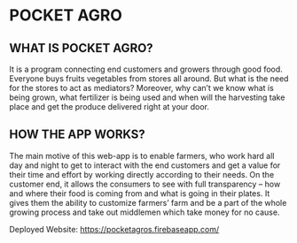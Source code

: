 # POCKET AGRO

## WHAT IS POCKET AGRO?

It is a program connecting end customers and growers through good food. Everyone buys fruits vegetables from stores all around. But what is the need for the stores to act as mediators? Moreover, why can’t we know what is being grown, what fertilizer is being used and when will the harvesting take place and get the produce delivered right at your door.

## HOW THE APP WORKS?

The main motive of this web-app is to enable farmers, who work hard all day and night to get to interact with the end customers and get a value for their time and effort by working directly according to their needs. On the customer end, it allows the consumers to see with full transparency – how and where their food is coming from and what is going in their plates. It gives them the ability to customize farmers’ farm and be a part of the whole growing process and take out middlemen which take money for no cause. 

Deployed Website: https://pocketagros.firebaseapp.com/
